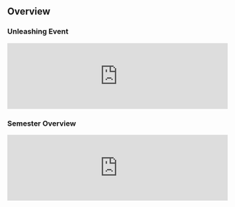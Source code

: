 ## Overview
### Unleashing Event
<iframe width="100%" src="https://www.youtube.com/embed/q4oIvHtUZX8" frameborder="0" allow="autoplay; encrypted-media" allowfullscreen></iframe>

### Semester Overview
<div class="videoWrapper">
  <iframe width="100%" src="https://www.youtube.com/embed/t3_UtI6c90w" frameborder="0" allow="autoplay; encrypted-media" allowfullscreen></iframe>
</div>
